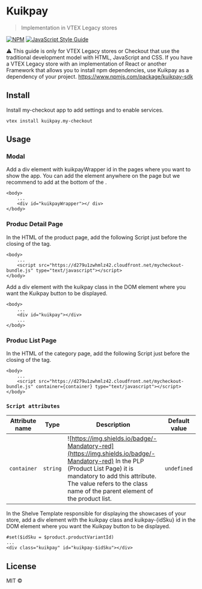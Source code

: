 # Kuikpay

> Implementation in VTEX Legacy stores

[![NPM](https://img.shields.io/npm/v/kuikpay-sdk.svg)](https://www.npmjs.com/package/kuikpay-sdk) [![JavaScript Style Guide](https://img.shields.io/badge/code_style-standard-brightgreen.svg)](https://standardjs.com)

:warning: This guide is only for VTEX Legacy stores or Checkout that use the traditional development model with HTML, JavaScript and CSS. If you have a VTEX Legacy store with an implementation of React or another Framework that allows you to install npm dependencies, use Kuikpay as a dependency of your project. https://www.npmjs.com/package/kuikpay-sdk

## Install

Install my-checkout app to add settings and to enable services.

```tsx
vtex install kuikpay.my-checkout
```

## Usage


### Modal

Add a div element with kuikpayWrapper id in the pages where you want to show the app. You can add the element anywhere on the page but we recommend to add at the bottom of the </body>.

```tsx
<body>
    ...
    <div id="kuikpayWrapper"></ div>
</body>
```

### Produc Detail Page
In the HTML of the product page, add the following Script just before the closing of the </body> tag.
```tsx
<body>
    ...
    <script src="https://d279u1zwhmlz42.cloudfront.net/mycheckout-bundle.js" type="text/javascript"></script>
</body>
```

Add a div element with the kuikpay class in the DOM element where you want the Kuikpay button to be displayed.
```tsx
<body>
    ...
    <div id="kuikpay"></div>
    ...
</body>
```

### Produc List Page
In the HTML of the category page, add the following Script just before the closing of the </body> tag.
```tsx
<body>
    ...
    <script src="https://d279u1zwhmlz42.cloudfront.net/mycheckout-bundle.js" container={container} type="text/javascript"></script>
</body>
```

### `Script attributes`

| Attribute name         | Type   | Description                                                                                                                                                           | Default value |
| ----------------- | ------ | --------------------------------------------------------------------------------------------------------------------------------------------------------------------- | ------------- |
| `container` | `string` | ![https://img.shields.io/badge/-Mandatory-red](https://img.shields.io/badge/-Mandatory-red) In the PLP (Product List Page) it is mandatory to add this attribute. The value refers to the class name of the parent element of the product list. | `undefined`   |

In the Shelve Template responsible for displaying the showcases of your store, add a div element with the kuikpay class and kuikpay-{idSku} id in the DOM element where you want the Kuikpay button to be displayed.
```tsx
#set($idSku = $product.productVariantId)
...
<div class="kuikpay" id="kuikpay-$idSku"></div>
```

## License

MIT © [](https://github.com/)
